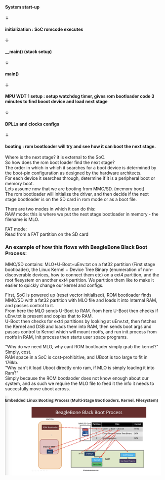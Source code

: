 #### System start-up
&#8595;
#### initialization : SoC romcode executes
&#8595;
#### __main() (stack setup)
&#8595;
#### main()
&#8595;
#### MPU WDT 1 setup : setup watchdog timer, gives rom bootloader code 3 minutes to find booot device and load next stage
 &#8595;
#### DPLLs and clocks configs
&#8595;
#### booting : rom bootloader will try and see how it can boot the next stage.  

Where is the next stage? it is external to the SoC.  
So how does the rom boot loader find the next stage?  
The order in which in which it searches for a boot device is determined by the boot-pin configuration as designed by the hardware architects.  
For each device it searches through, determine if it is a peripheral boot or memory boot.  
Lets assume now that we are booting from MMC/SD. (memory boot)  
The rom bootloader will initialize the driver, and then decide if the next stage bootloader is on the SD card in rom mode or as a boot file.  

There are two modes in which it can do this:  
RAW mode:
this is where we put the next stage bootloader in memory - the filename is MLO. 

FAT mode:  
Read from a FAT partition on the SD card

### An example of how this flows with BeagleBone Black Boot Process:  
MMC/SD contains: MLO+U-Boot+uEnv.txt on a fat32 partition (First stage bootloader), the Linux Kernel + Device Tree Binary (enumeration of non-discoverable devices, how to connect them etc) on a ext4 partition, and the root flesystem on another ext4 partition. We partition them like to make it easier to quickly change our kernel and configs.  

First, SoC is powered up (reset vector initialised), ROM bootloader finds MMC/SD with a fat32 partition with MLO file and loads it into Internal RAM, and passes control to it.  
From here the MLO sends U-Boot to RAM, from here U-Boot then checks if uEnv.txt is present and copies that to RAM.  
U-Boot then checks for ext4 partitions by looking at uEnv.txt, then fetches the Kernel and DSB and loads them into RAM, then sends boot args and passes control to Kernel which will mount rootfs, and run init process from rootfs in RAM, Init process then starts user space programs.  


"Why do we need MLO, why cant ROM bootloader simply grab the kernel?"  
Simply, cost.  
RAM space in a SoC is cost-prohibitive, and UBoot is too large to fit in 176kb.  
"Why can't it load Uboot directly onto ram, if MLO is simply loading it into Ram?"  
Simply because the ROM bootlaoder does not know enough about our system, and as such we require the MLO file to feed it the info it needs to succesfully move uboot across.  

![Boot Process Slide](https://github.com/kymb0/IoT/raw/main/images/BeagleBone_Boot.png)
